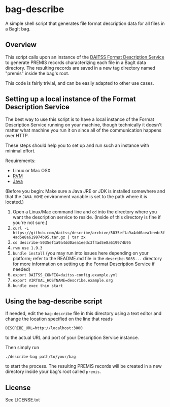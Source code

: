 # bag-describe

A simple shell script that generates file format description data for all
files in a BagIt bag.


## Overview

This script calls upon an instance of the 
[DAITSS Format Description Service](https://github.com/daitss/describe)
to generate PREMIS records characterizing each file in a BagIt data directory.
The resulting records are saved in a new tag directory named "premis" inside
the bag's root.

This code is fairly trivial, and can be easily adapted to other use cases.


## Setting up a local instance of the Format Description Service

The best way to use this script is to have a local instance of the Format 
Description Service running on your machine, though technically it doesn't
matter what machine you run it on since all of the communication happens over
HTTP.

These steps should help you to set up and run such an instance with minimal
effort.

Requirements:

*   Linux or Mac OSX
*   [RVM](https://rvm.io/)
*   [Java](https://www.java.com/)

(Before you begin: Make sure a Java JRE or JDK is installed somewhere and that
the `JAVA_HOME` environment variable is set to the path where it is located.)

1.  Open a Linux/Mac command line and `cd` into the directory where you want 
    the description service to reside. (Inside of this directory is fine if
    you're not sure.)
2.  `curl -L https://github.com/daitss/describe/archive/5035ef1a9a4dd0aea1eedc3f4ad5e8a619974b95.tar.gz | tar zx`
3.  `cd describe-5035ef1a9a4dd0aea1eedc3f4ad5e8a619974b95`
4.  `rvm use 1.9.3`
5.  `bundle install` (you may run into issues here depending on your platform; 
    refer to the README.md file in the `describe-5035...` directory for more 
    information on setting up the Format Description Service if needed)
6.  `export DAITSS_CONFIG=daitss-config.example.yml`
7.  `export VIRTUAL_HOSTNAME=describe.example.org`
8.  `bundle exec thin start`


## Using the bag-describe script

If needed, edit the `bag-describe` file in this directory using a text editor
and change the location specified on the line that reads

    DESCRIBE_URL=http://localhost:3000

to the actual URL and port of your Description Service instance.

Then simply run

    ./describe-bag path/to/your/bag

to start the process. The resulting PREMIS records will be created in a new
directory inside your bag's root called `premis`.


## License

See LICENSE.txt
